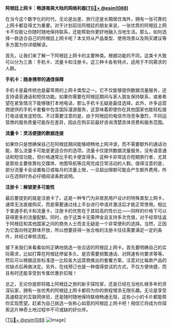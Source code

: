 **阿根廷上网卡：畅游南美大陆的网络利器[[TG💪+ @esim1088](https://t.me/s/esim1088)]**

在当今这个数字化的时代，无论是出差、旅行还是长期居住海外，拥有一张可靠的上网卡都显得尤为重要。对于计划前往阿根廷的朋友来说，一张优质的阿根廷上网卡不仅能让你随时随地保持联系，还能帮助你更好地融入当地生活。那么，如何选择一款适合自己的阿根廷上网卡呢？本文将从产品类型、使用场景以及购买建议等多方面为你详细解读。

首先，让我们来了解一下阿根廷上网卡的主要种类。根据功能的不同，这类卡大致可以分为三类：手机卡、流量卡和注册卡。这三种卡各有特点，适用于不同需求的人群。

**手机卡：随身携带的通信保障**

手机卡是最传统也是最常用的上网卡类型之一。它不仅能够提供数据流量服务，还支持语音通话和短信功能。如果你需要在阿根廷期间与家人朋友保持联系，或者希望在紧急情况下能够拨打本地电话，那么手机卡无疑是最佳选择。此外，许多运营商提供的手机卡套餐中包含国际漫游服务，这意味着即使你在其他国家也能轻松接打电话或发送短信。不过需要注意的是，由于阿根廷的电信市场竞争激烈，不同运营商的服务质量可能存在差异，因此在购买前最好咨询清楚具体资费和服务范围。

**流量卡：灵活便捷的数据连接**

如果你只是想确保自己在阿根廷期间能够顺畅地上网冲浪，而不需要额外的通话功能，那么流量卡可能是更适合你的选项。流量卡仅提供数据流量服务，没有语音通话和短信功能，但价格通常比手机卡便宜得多。这种卡非常适合短期旅行者，尤其是那些主要依靠社交媒体、地图导航等应用完成日常活动的人群。值得注意的是，部分流量卡会设置每日或每月的流量上限，一旦超出限额可能会产生额外费用，所以在选购时务必仔细阅读条款说明。

**注册卡：解锁更多可能性**

最后要提到的就是注册卡了。这是一种专门为非居民用户设计的特殊类型上网卡，通常无法直接购买，而是需要通过线上平台进行申请并激活后才能正常使用。相比于普通手机卡和流量卡，注册卡的优势在于其较高的性价比——同样的价格下可以获得更多的流量配额。同时，由于这类卡无需押金且支持多次充值，对于经常往返于阿根廷和其他国家之间的商务人士而言无疑是一个非常便利的选择。当然，正因为它面向特定群体开放，所以想要获得一张合格的注册卡往往需要满足一定的条件，并经过审核流程。

接下来我们来看看如何正确地挑选一张合适的阿根廷上网卡。首先要明确自己的实际需求，比如打算在阿根廷停留多久、是否需要频繁通话、对网速有何要求等等。然后可以根据这些标准逐一比较各大运营商推出的套餐方案，注意对比每款产品的优缺点后再做决定。另外，在线预订也是一种值得尝试的方式，不仅方便快捷，而且有时还能享受到专属优惠折扣哦！

总之，无论你是即将踏上阿根廷之旅的新手探险家，还是已经在当地扎根多年的资深玩家，拥有一张优秀的阿根廷上网卡都将为你的旅程增添无限乐趣。无论是享受高速稳定的互联网体验，还是随时随地保持联络畅通无阻，这些小小的卡片都能帮你实现愿望。赶紧为自己挑选一张称心如意的阿根廷上网卡吧！相信它将成为你探索这片神奇土地过程中不可或缺的好伙伴。

[[TG💪+ @esim1088](https://t.me/s/esim1088) ![Image](https://i.postimg.cc/4NQfJmqS/Snipaste-2025-05-13-00-14-12.png)]